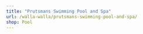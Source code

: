 ```yaml
---
title: "Prutsmans Swimming Pool and Spa"
url: /walla-walla/prutsmans-swimming-pool-and-spa/
shop: Pool
---
```

